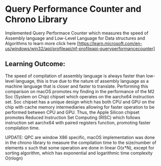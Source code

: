 # Query Performance Counter and Chrono Library
Implemented Query Performace Counter which measures the speed of Assembly language and Low-Level Language for Data structures and Algorithms
to learn more click here [https://learn.microsoft.com/en-us/windows/win32/api/profileapi/nf-profileapi-queryperformancecounter]

## Learning Outcome:
The speed of compilation of assembly language is always faster than low-level language, this is true due to the nature of assembly language as a machine language that is closer and faster to translate. Performing this comparison on macOS promotes my finding in the performance of the M2 Soc (System on Chip) chipset which operates on the aarchx64 instruction set. Soc chipset has a unique design which has both CPU and GPU on the chip with cache memory intermediaries allowing for faster operation to be performed between CPU and GPU. Thus, the Apple Silicon chipset promotes Reduced Instruction Set Computing (RISC) which follows instruction set aarchx64 with paired registers function, promoting faster compilation time.

UPDATE: QPC are window X86 specific, macOS implementation was done in the chrono library to measure the compilation time to the size/number of elements x such that some operation are done in linear O(x*N), except for sorting algorithm, which has exponential and logarithmic time complexity O(nlogn)

